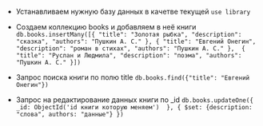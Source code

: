 - Устанавливаем нужную базу данных в качетве текущей
    `use library`

- Создаем коллекцию books и добавляем в неё книги
    `db.books.insertMany([{
        "title": "Золотая рыбка",
        "description": "сказка",
        "authors": "Пушкин А. С."
    },
    {
        "title": "Евгений Онегин",
        "description": "роман в стихах",
        "authors": "Пушкин А. С."
    }, 
    {
        "title": "Руслан и Людмила",
        "description": "поэма",
        "authors": "Пушкин А. С."
    }])`

- Запрос поиска книги по полю title
    `db.books.find({"title": "Евгений Онегин"})`

- Запрос на редактирование данных книги по _id
    `db.books.updateOne({
        _id: ObjectId('id книги которую меняем') 
    },
    {
        $set: {description: "слова", authors: "данные"}
    })`